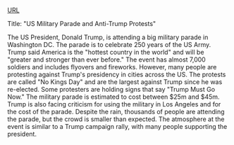 <a href="https://www.bbc.com/news/live/c2kqe5yv0yzt">URL</a>
<p>Title: "US Military Parade and Anti-Trump Protests"</p>
<p>The US President, Donald Trump, is attending a big military parade in Washington DC. The parade is to celebrate 250 years of the US Army. Trump said America is the "hottest country in the world" and will be "greater and stronger than ever before." The event has almost 7,000 soldiers and includes flyovers and fireworks. However, many people are protesting against Trump's presidency in cities across the US. The protests are called "No Kings Day" and are the largest against Trump since he was re-elected. Some protesters are holding signs that say "Trump Must Go Now." The military parade is estimated to cost between $25m and $45m. Trump is also facing criticism for using the military in Los Angeles and for the cost of the parade. Despite the rain, thousands of people are attending the parade, but the crowd is smaller than expected. The atmosphere at the event is similar to a Trump campaign rally, with many people supporting the president.</p>
